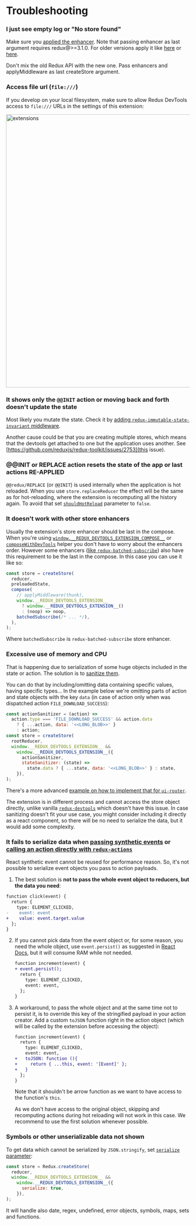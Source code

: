 # Troubleshooting

### I just see empty log or "No store found"

Make sure you [applied the enhancer](https://github.com/zalmoxisus/redux-devtools-extension#2-use-with-redux). Note that passing enhancer as last argument requires redux@>=3.1.0. For older versions apply it like [here](https://github.com/zalmoxisus/redux-devtools-extension/blob/v0.4.2/examples/todomvc/store/configureStore.js) or [here](https://github.com/zalmoxisus/redux-devtools-extension/blob/v0.4.2/examples/counter/store/configureStore.js#L7-L12).

Don't mix the old Redux API with the new one. Pass enhancers and applyMiddleware as last createStore argument.

### Access file url (`file:///`)

If you develop on your local filesystem, make sure to allow Redux DevTools access to `file:///` URLs in the settings of this extension:

<img width="746" alt="extensions" src="https://cloud.githubusercontent.com/assets/7957859/19075220/a0fad99e-8a4c-11e6-8b87-757f2dc179cb.png">

### It shows only the `@@INIT` action or moving back and forth doesn't update the state

Most likely you mutate the state. Check it by [adding `redux-immutable-state-invariant` middleware](https://github.com/zalmoxisus/redux-devtools-extension/blob/master/examples/counter/store/configureStore.js#L3).

Another cause could be that you are creating multiple stores, which means that the devtools get attached to one but the application uses another. See [https://github.com/reduxjs/redux-toolkit/issues/2753](this issue).

### @@INIT or REPLACE action resets the state of the app or last actions RE-APPLIED

`@@redux/REPLACE` (or `@@INIT`) is used internally when the application is hot reloaded. When you use `store.replaceReducer` the effect will be the same as for hot-reloading, where the extension is recomputing all the history again. To avoid that set [`shouldHotReload`](/docs/API/Arguments.md#shouldhotreload) parameter to `false`.

### It doesn't work with other store enhancers

Usually the extension's store enhancer should be last in the compose. When you're using [`window.__REDUX_DEVTOOLS_EXTENSION_COMPOSE__`](/README.md#12-advanced-store-setup) or [`composeWithDevTools`](/README.md#13-use-redux-devtools-extension-package-from-npm) helper you don't have to worry about the enhancers order. However some enhancers ([like `redux-batched-subscribe`](https://github.com/zalmoxisus/redux-devtools-extension/issues/261)) also have this requirement to be the last in the compose. In this case you can use it like so:

```js
const store = createStore(
  reducer,
  preloadedState,
  compose(
    // applyMiddleware(thunk),
    window.__REDUX_DEVTOOLS_EXTENSION__
      ? window.__REDUX_DEVTOOLS_EXTENSION__()
      : (noop) => noop,
    batchedSubscribe(/* ... */),
  ),
);
```

Where `batchedSubscribe` is `redux-batched-subscribe` store enhancer.

### Excessive use of memory and CPU

That is happening due to serialization of some huge objects included in the state or action. The solution is to [sanitize them](/docs/API/Arguments.md#actionsanitizer--statesanitizer).

You can do that by including/omitting data containing specific values, having specific types... In the example below we're omitting parts of action and state objects with the key `data` (in case of action only when was dispatched action `FILE_DOWNLOAD_SUCCESS`):

```js
const actionSanitizer = (action) =>
  action.type === 'FILE_DOWNLOAD_SUCCESS' && action.data
    ? { ...action, data: '<<LONG_BLOB>>' }
    : action;
const store = createStore(
  rootReducer,
  window.__REDUX_DEVTOOLS_EXTENSION__ &&
    window.__REDUX_DEVTOOLS_EXTENSION__({
      actionSanitizer,
      stateSanitizer: (state) =>
        state.data ? { ...state, data: '<<LONG_BLOB>>' } : state,
    }),
);
```

There's a more advanced [example on how to implement that for `ui-router`](https://github.com/zalmoxisus/redux-devtools-extension/issues/455#issuecomment-404538385).

The extension is in different process and cannot access the store object directly, unlike vanilla [`redux-devtools`](https://github.com/reduxjs/redux-devtools) which doesn't have this issue. In case sanitizing doesn't fit your use case, you might consider including it directly as a react component, so there will be no need to serialize the data, but it would add some complexity.

### It fails to serialize data when [passing synthetic events](https://github.com/zalmoxisus/redux-devtools-extension/issues/275) or [calling an action directly with `redux-actions`](https://github.com/zalmoxisus/redux-devtools-extension/issues/287)

React synthetic event cannot be reused for performance reason. So, it's not possible to serialize event objects you pass to action payloads.

1. The best solution is **not to pass the whole event object to reducers, but the data you need**:

```diff
function click(event) {
  return {
    type: ELEMENT_CLICKED,
-    event: event
+    value: event.target.value
  };
}
```

2. If you cannot pick data from the event object or, for some reason, you need the whole object, use `event.persist()` as suggested in [React Docs](https://facebook.github.io/react/docs/events.html#event-pooling), but it will consume RAM while not needed.

   ```diff
   function increment(event) {
   + event.persist();
     return {
       type: ELEMENT_CLICKED,
       event: event,
     };
   }
   ```

3. A workaround, to pass the whole object and at the same time not to persist it, is to override this key of the stringified payload in your action creator. Add a custom `toJSON` function right in the action object (which will be called by the extension before accessing the object):

   ```diff
   function increment(event) {
     return {
       type: ELEMENT_CLICKED,
       event: event,
   +   toJSON: function (){
   +     return { ...this, event: '[Event]' };
   +   }
     };
   }
   ```

   Note that it shouldn't be arrow function as we want to have access to the function's `this`.

   As we don't have access to the original object, skipping and recomputing actions during hot reloading will not work in this case. We recommend to use the first solution whenever possible.

### Symbols or other unserializable data not shown

To get data which cannot be serialized by `JSON.stringify`, set [`serialize` parameter](/docs/API/Arguments.md#serialize):

```js
const store = Redux.createStore(
  reducer,
  window.__REDUX_DEVTOOLS_EXTENSION__ &&
    window.__REDUX_DEVTOOLS_EXTENSION__({
      serialize: true,
    }),
);
```

It will handle also date, regex, undefined, error objects, symbols, maps, sets and functions.
